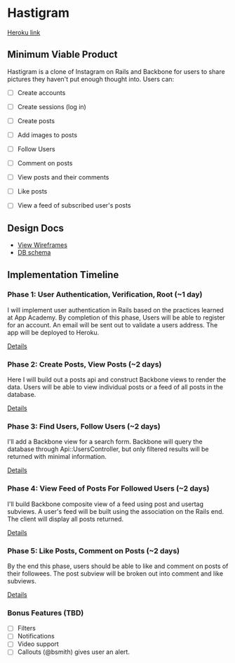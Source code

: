 # Hastigram

[Heroku link][heroku]

[heroku]: https://murmuring-dusk-1251.herokuapp.com/

## Minimum Viable Product
Hastigram is a clone of Instagram on Rails and Backbone for users
to share pictures they haven't put enough thought into. Users can:

- [ ] Create accounts
- [ ] Create sessions (log in)
- [ ] Create posts
- [ ] Add images to posts
- [ ] Follow Users
- [ ] Comment on posts
- [ ] View posts and their comments
- [ ] Like posts
- [ ] View a feed of subscribed user's posts


## Design Docs
* [View Wireframes][views]
* [DB schema][schema]

[views]: ./docs/views.md
[schema]: ./docs/schema.md

## Implementation Timeline

### Phase 1: User Authentication, Verification, Root (~1 day)
I will implement user authentication in Rails based on the practices learned at App Academy. By completion of this phase, Users will be able to register for an account. An email will be sent out to validate a users address. The app will be deployed to Heroku.

[Details][phase-one]

### Phase 2: Create Posts, View Posts (~2 days)
Here I will build out a posts api and construct Backbone views to render the data. Users will be able to view individual posts or a feed of all posts in the database.

[Details][phase-two]

### Phase 3: Find Users, Follow Users (~2 days)
I'll add a Backbone view for a search form. Backbone will query the database through Api::UsersController, but only filtered results will be returned with minimal information.

[Details][phase-three]

### Phase 4: View Feed of Posts For Followed Users (~2 days)
I'll build Backbone composite view of a feed using post and usertag subviews.  A user's feed will be built using the association on the Rails end. The client will display all posts returned.

[Details][phase-four]

### Phase 5: Like Posts, Comment on Posts (~2 days)
By the end this phase, users should be able to like and comment on posts of their followees. The post subview will be broken out into comment and like subviews.

[Details][phase-five]


### Bonus Features (TBD)
- [ ] Filters
- [ ] Notifications
- [ ] Video support
- [ ] Callouts (@bsmith) gives user an alert.

[phase-one]: ./docs/phases/phase1.md
[phase-two]: ./docs/phases/phase2.md
[phase-three]: ./docs/phases/phase3.md
[phase-four]: ./docs/phases/phase4.md
[phase-five]: ./docs/phases/phase5.md
